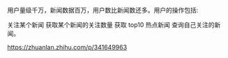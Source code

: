 用户量级千万，新闻数据百万，用户数比新闻数还多。用户的操作包括:

关注某个新闻
获取某个新闻的关注数量
获取 top10 热点新闻
查询自己关注的新闻。

https://zhuanlan.zhihu.com/p/341649963